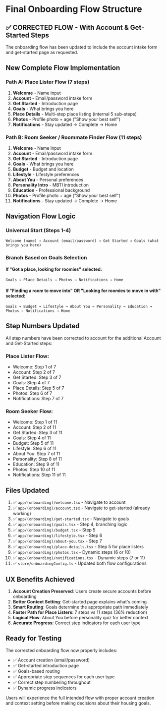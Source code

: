 # Final Onboarding Flow Structure

## ✅ CORRECTED FLOW - With Account & Get-Started Steps

The onboarding flow has been updated to include the account intake form and get-started page as requested.

## New Complete Flow Implementation

### Path A: Place Lister Flow (7 steps)
1. **Welcome** - Name input
2. **Account** - Email/password intake form
3. **Get Started** - Introduction page  
4. **Goals** - What brings you here
5. **Place Details** - Multi-step place listing (internal 5 sub-steps)
6. **Photos** - Profile photo + age ("Show your best self")
7. **Notifications** - Stay updated → Complete → Home

### Path B: Room Seeker / Roommate Finder Flow (11 steps)
1. **Welcome** - Name input
2. **Account** - Email/password intake form
3. **Get Started** - Introduction page
4. **Goals** - What brings you here
5. **Budget** - Budget and location
6. **Lifestyle** - Lifestyle preferences
7. **About You** - Personal preferences
8. **Personality Intro** - MBTI introduction
9. **Education** - Professional background
10. **Photos** - Profile photo + age ("Show your best self")
11. **Notifications** - Stay updated → Complete → Home

## Navigation Flow Logic

### Universal Start (Steps 1-4)
```
Welcome (name) → Account (email/password) → Get Started → Goals (what brings you here)
```

### Branch Based on Goals Selection

#### If "Got a place, looking for roomies" selected:
```
Goals → Place Details → Photos → Notifications → Home
```

#### If "Finding a room to move into" OR "Looking for roomies to move in with" selected:
```
Goals → Budget → Lifestyle → About You → Personality → Education → Photos → Notifications → Home
```

## Step Numbers Updated

All step numbers have been corrected to account for the additional Account and Get-Started steps:

### Place Lister Flow:
- Welcome: Step 1 of 7
- Account: Step 2 of 7
- Get Started: Step 3 of 7
- Goals: Step 4 of 7
- Place Details: Step 5 of 7
- Photos: Step 6 of 7
- Notifications: Step 7 of 7

### Room Seeker Flow:
- Welcome: Step 1 of 11
- Account: Step 2 of 11
- Get Started: Step 3 of 11
- Goals: Step 4 of 11
- Budget: Step 5 of 11
- Lifestyle: Step 6 of 11
- About You: Step 7 of 11
- Personality: Step 8 of 11
- Education: Step 9 of 11
- Photos: Step 10 of 11
- Notifications: Step 11 of 11

## Files Updated

1. ✅ `app/(onboarding)/welcome.tsx` - Navigate to account
2. ✅ `app/(onboarding)/account.tsx` - Navigate to get-started (already working)
3. ✅ `app/(onboarding)/get-started.tsx` - Navigate to goals
4. ✅ `app/(onboarding)/goals.tsx` - Step 4, branching logic
5. ✅ `app/(onboarding)/budget.tsx` - Step 5
6. ✅ `app/(onboarding)/lifestyle.tsx` - Step 6
7. ✅ `app/(onboarding)/about-you.tsx` - Step 7
8. ✅ `app/(onboarding)/place-details.tsx` - Step 5 for place listers
9. ✅ `app/(onboarding)/photos.tsx` - Dynamic steps (6 or 10)
10. ✅ `app/(onboarding)/notifications.tsx` - Dynamic steps (7 or 11)
11. ✅ `store/onboardingConfig.ts` - Updated both flow configurations

## UX Benefits Achieved

1. **Account Creation Preserved**: Users create secure accounts before onboarding
2. **Better Context Setting**: Get-started page explains what's coming
3. **Smart Routing**: Goals determine the appropriate path immediately
4. **Faster Path for Place Listers**: 7 steps vs 11 steps (36% reduction)
5. **Logical Flow**: About You before personality quiz for better context
6. **Accurate Progress**: Correct step indicators for each user type

## Ready for Testing

The corrected onboarding flow now properly includes:
- ✅ Account creation (email/password)
- ✅ Get-started introduction page
- ✅ Goals-based routing
- ✅ Appropriate step sequences for each user type
- ✅ Correct step numbering throughout
- ✅ Dynamic progress indicators

Users will experience the full intended flow with proper account creation and context setting before making decisions about their housing goals. 